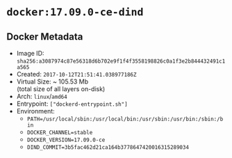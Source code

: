 # `docker:17.09.0-ce-dind`

## Docker Metadata

- Image ID: `sha256:a3087974c87e56318d6b702e9f1f4f3558198826c0a1f3e2b844432491c1a565`
- Created: `2017-10-12T21:51:41.038977186Z`
- Virtual Size: ~ 105.53 Mb  
  (total size of all layers on-disk)
- Arch: `linux`/`amd64`
- Entrypoint: `["dockerd-entrypoint.sh"]`
- Environment:
  - `PATH=/usr/local/sbin:/usr/local/bin:/usr/sbin:/usr/bin:/sbin:/bin`
  - `DOCKER_CHANNEL=stable`
  - `DOCKER_VERSION=17.09.0-ce`
  - `DIND_COMMIT=3b5fac462d21ca164b3778647420016315289034`
